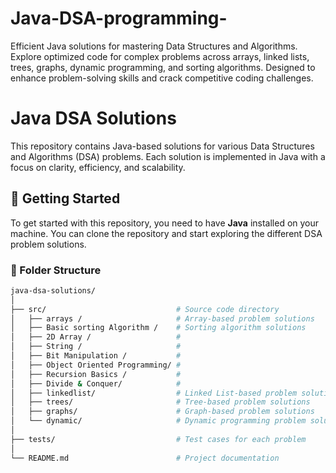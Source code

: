 # Java-DSA-programming-
Efficient Java solutions for mastering Data Structures and Algorithms. Explore optimized code for complex problems across arrays, linked lists, trees, graphs, dynamic programming, and sorting algorithms. Designed to enhance problem-solving skills and crack competitive coding challenges.
# Java DSA Solutions

This repository contains Java-based solutions for various Data Structures and Algorithms (DSA) problems. Each solution is implemented in Java with a focus on clarity, efficiency, and scalability.

## 🚀 Getting Started

To get started with this repository, you need to have **Java** installed on your machine. You can clone the repository and start exploring the different DSA problem solutions.

### 📂 Folder Structure

```bash
java-dsa-solutions/
│
├── src/                             # Source code directory
│   ├── arrays /                     # Array-based problem solutions
│   ├── Basic sorting Algorithm /    # Sorting algorithm solutions
│   ├── 2D Array /                   #
│   ├── String /                     #
│   ├── Bit Manipulation /           #
│   ├── Object Oriented Programming/ #
│   ├── Recursion Basics /           #
│   ├── Divide & Conquer/            #
│   ├── linkedlist/                  # Linked List-based problem solutions
│   ├── trees/                       # Tree-based problem solutions
│   ├── graphs/                      # Graph-based problem solutions
│   └── dynamic/                     # Dynamic programming problem solutions
│
├── tests/                           # Test cases for each problem
│
└── README.md                        # Project documentation
